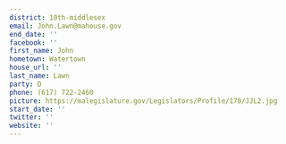 ```yaml
---
district: 10th-middlesex
email: John.Lawn@mahouse.gov
end_date: ''
facebook: ''
first_name: John
hometown: Watertown
house_url: ''
last_name: Lawn
party: D
phone: (617) 722-2460
picture: https://malegislature.gov/Legislators/Profile/170/JJL2.jpg
start_date: ''
twitter: ''
website: ''
---
```

